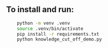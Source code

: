 ## To install and run:

```bash
    python -m venv .venv
    source .venv/bin/activate
    pip install -r requirements.txt
    python knowledge_cut_off_demo.py